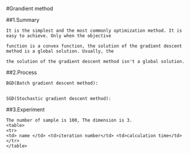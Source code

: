 #Grandient method

##1.Summary

    It is the simplest and the most commonly optimization method. It is easy to achieve. Only when the objective 
    
    function is a convex function, the solution of the gradient descent method is a global solution. Usually, the 

    the solution of the gradient descent method isn't a global solution.
    
##2.Process
    
    BGD(Batch gradient descent method):
    
    
    SGD(Stochastic gradient descent method):
    
##3.Experiment

    The number of sample is 100, The dimension is 3.
    <table>
    <tr>
    <td> name </td> <td>iteration number</td> <td>calculation time</td>
    </tr>
    </table>
    
    
